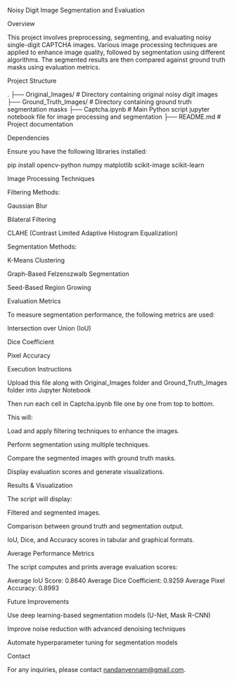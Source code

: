Noisy Digit Image Segmentation and Evaluation

Overview

This project involves preprocessing, segmenting, and evaluating noisy single-digit CAPTCHA images. Various image processing techniques are applied to enhance image quality, followed by segmentation using different algorithms. The segmented results are then compared against ground truth masks using evaluation metrics.

Project Structure

.
├── Original_Images/             # Directory containing original noisy digit images
├── Ground_Truth_Images/         # Directory containing ground truth segmentation masks
├── Captcha.ipynb       		  # Main Python script jupyter notebook file for image processing and segmentation
├── README.md                    # Project documentation

Dependencies

Ensure you have the following libraries installed:

pip install opencv-python numpy matplotlib scikit-image scikit-learn

Image Processing Techniques

Filtering Methods:

Gaussian Blur

Bilateral Filtering

CLAHE (Contrast Limited Adaptive Histogram Equalization)

Segmentation Methods:

K-Means Clustering

Graph-Based Felzenszwalb Segmentation

Seed-Based Region Growing

Evaluation Metrics

To measure segmentation performance, the following metrics are used:

Intersection over Union (IoU)

Dice Coefficient

Pixel Accuracy

Execution Instructions

Upload this file along with Original_Images folder and Ground_Truth_Images folder into Jupyter Notebook

Then run each cell in Captcha.ipynb file one by one from top to bottom.

This will:

Load and apply filtering techniques to enhance the images.

Perform segmentation using multiple techniques.

Compare the segmented images with ground truth masks.

Display evaluation scores and generate visualizations.

Results & Visualization

The script will display:

Filtered and segmented images.

Comparison between ground truth and segmentation output.

IoU, Dice, and Accuracy scores in tabular and graphical formats.

Average Performance Metrics

The script computes and prints average evaluation scores:

Average IoU Score: 0.8640
Average Dice Coefficient: 0.9259
Average Pixel Accuracy: 0.8993

Future Improvements

Use deep learning-based segmentation models (U-Net, Mask R-CNN)

Improve noise reduction with advanced denoising techniques

Automate hyperparameter tuning for segmentation models

Contact

For any inquiries, please contact nandanyennam@gmail.com.